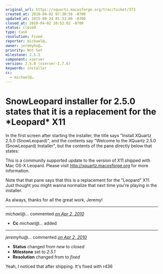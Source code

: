 ```yaml
---
original_url: https://xquartz.macosforge.org/trac/ticket/373
created_at: 2010-04-02 07:30:56 -0700
updated_at: 2015-08-24 01:33:06 -0700
closed_at: 2010-04-02 10:52:02 -0700
status: closed
type: task
resolution: Fixed
reporter: michael@…
owner: jeremyhu@…
priority: Not Set
milestone: 2.5.1
component: xserver
version: 2.5.0 (xserver-1.7.6)
keywords: installer
cc:
  - michael@…
---
```


SnowLeopard installer for 2.5.0 states that it is a replacement for the \*Leopard\* X11
=======================================================================================


In the first screen after starting the installer, the title says "Install XQuartz 2.5.0 (SnowLeopard)", and the contents say "Welcome to the XQuartz 2.5.0 (SnowLeopard) Installer", but the contents of the pane directly below that states:

This is a community supported update to the version of X11 shipped with Mac OS-X Leopard. Please visit <http://xquartz.macosforge.org> for more information.

Note that that pane says that this is a replacement for the "Leopard" X11. Just thought you might wanna normalize that next time you're playing in the installer.

As always, thanks for all the great work, Jeremy!



---

*michael@…* commented *[on Apr 2, 2010](https://xquartz.macosforge.org/trac/ticket/373#comment:1 "April 2, 2010 at 7:32 AM PDT")*

-   **Cc** *michael@…* added



---

*jeremyhu@…* commented *[on Apr 2, 2010](https://xquartz.macosforge.org/trac/ticket/373#comment:2 "April 2, 2010 at 10:52 AM PDT")*

-   **Status** changed from *new* to *closed*
-   **Milestone** set to *2.5.1*
-   **Resolution** changed from to *fixed*

Yeah, I noticed that after shipping. It's fixed with r436



